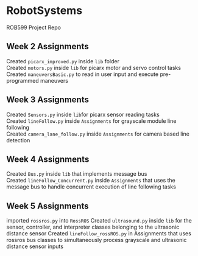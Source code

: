 # RobotSystems
ROB599 Project Repo


## Week 2 Assignments 

Created ```picarx_improved.py``` inside ```lib``` folder \
Created ```motors.py``` inside ```lib``` for picarx motor and servo control tasks \
Created ```maneuversBasic.py``` to read in user input and execute pre-programmed maneuvers

## Week 3 Assignments 

Created ```Sensors.py``` inside ```lib```for picarx sensor reading tasks \
Created ```lineFollow.py``` inside ```Assignments``` for grayscale module line following \
Created ```camera_lane_follow.py``` inside ```Assignments``` for camera based line detection 

## Week 4 Assignments

Created ```Bus.py``` inside ```lib``` that implements message bus \
Created ```lineFollow_Concurrent.py``` inside ```Assignments``` that uses the message bus to handle concurrent execution of line following tasks 

## Week 5 Assignments

imported ```rossros.py``` into ```RossROS``` 
Created ```ultrasound.py``` inside ```lib``` for the sensor, controller, and interpreter classes belonging to the ultrasonic distance sensor 
Created ```lineFollow_rossROS.py``` in Assignments that uses rossros bus classes to simultaneously process grayscale and ultrasonic distance sensor inputs 

